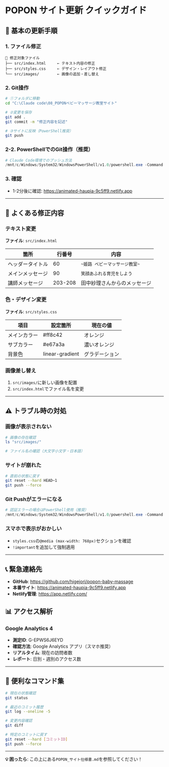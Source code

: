 # POPON サイト更新 クイックガイド

## 🚀 基本の更新手順

### 1. ファイル修正
```
📁 修正対象ファイル
├── src/index.html     ← テキスト内容の修正
├── src/styles.css     ← デザイン・レイアウト修正
└── src/images/        ← 画像の追加・差し替え
```

### 2. Git操作
```bash
# ①フォルダに移動
cd "C:\Claude code\08_POPONベビーマッサージ教室サイト"

# ②変更を保存
git add .
git commit -m "修正内容を記述"

# ③サイトに反映（PowerShell推奨）
git push
```

### 2-2. PowerShellでのGit操作（推奨）
```powershell
# Claude Code環境でのプッシュ方法
/mnt/c/Windows/System32/WindowsPowerShell/v1.0/powershell.exe -Command "cd 'C:\Claude code\08_POPONベビーマッサージ教室サイト'; git push"
```

### 3. 確認
- 1-2分後に確認: https://animated-haupia-9c5ff9.netlify.app

---

## 📝 よくある修正内容

### テキスト変更
**ファイル**: `src/index.html`

| 箇所 | 行番号 | 内容 |
|------|--------|------|
| ヘッダータイトル | 60 | `~姫路 ベビーマッサージ教室~` |
| メインメッセージ | 90 | `笑顔あふれる育児をしよう` |
| 講師メッセージ | 203-208 | 田中紗理さんからのメッセージ |

### 色・デザイン変更
**ファイル**: `src/styles.css`

| 項目 | 設定箇所 | 現在の値 |
|------|----------|----------|
| メインカラー | #ff8c42 | オレンジ |
| サブカラー | #e67a3a | 濃いオレンジ |
| 背景色 | linear-gradient | グラデーション |

### 画像差し替え
1. `src/images/`に新しい画像を配置
2. `src/index.html`でファイル名を変更

---

## ⚠️ トラブル時の対処

### 画像が表示されない
```bash
# 画像の存在確認
ls "src/images/"

# ファイル名の確認（大文字小文字・日本語）
```

### サイトが崩れた
```bash
# 直前の状態に戻す
git reset --hard HEAD~1
git push --force
```

### Git Pushがエラーになる
```powershell
# 認証エラーの場合はPowerShell使用（推奨）
/mnt/c/Windows/System32/WindowsPowerShell/v1.0/powershell.exe -Command "cd 'C:\Claude code\08_POPONベビーマッサージ教室サイト'; git push"
```

### スマホで表示がおかしい
- `styles.css`の`@media (max-width: 768px)`セクションを確認
- `!important`を追加して強制適用

---

## 📞 緊急連絡先

- **GitHub**: https://github.com/higejori/popon-baby-massage
- **本番サイト**: https://animated-haupia-9c5ff9.netlify.app
- **Netlify管理**: https://app.netlify.com/

## 📊 アクセス解析

### Google Analytics 4
- **測定ID**: G-EPWS6J6EYD
- **確認方法**: Google Analytics アプリ（スマホ推奨）
- **リアルタイム**: 現在の訪問者数
- **レポート**: 日別・週別のアクセス数

---

## 🔧 便利なコマンド集

```bash
# 現在の状態確認
git status

# 最近のコミット履歴
git log --oneline -5

# 変更内容確認
git diff

# 特定のコミットに戻す
git reset --hard [コミットID]
git push --force
```

---

**💡 困ったら**: この上にある`POPON_サイト仕様書.md`を参照してください！